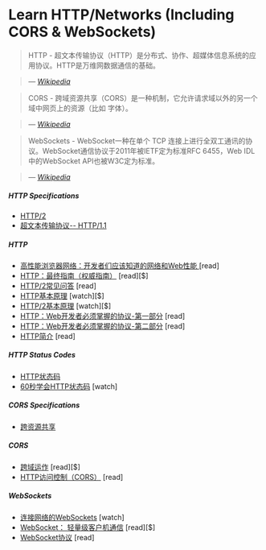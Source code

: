 # Learn HTTP/Networks (Including CORS & WebSockets)

> HTTP - 超文本传输协议（HTTP）是分布式、协作、超媒体信息系统的应用协议。HTTP是万维网数据通信的基础。

><cite>&#8212; [Wikipedia](https://en.wikipedia.org/wiki/Hypertext_Transfer_Protocol)</cite>

> CORS - 跨域资源共享（CORS）是一种机制，它允许请求域以外的另一个域中网页上的资源（比如 字体）。

><cite>&#8212; [Wikipedia](https://en.wikipedia.org/wiki/Cross-origin_resource_sharing)</cite>
  
>WebSockets - WebSocket一种在单个 TCP 连接上进行全双工通讯的协议。WebSocket通信协议于2011年被IETF定为标准RFC 6455，Web IDL中的WebSocket API也被W3C定为标准。

><cite>&#8212; [Wikipedia](https://en.wikipedia.org/wiki/WebSocket)</cite>

##### HTTP Specifications

* [HTTP/2](https://http2.github.io/)
* [超文本传输协议-- HTTP/1.1](https://tools.ietf.org/html/rfc2616)

##### HTTP

* [高性能浏览器网络：开发者们应该知道的网络和Web性能 ](http://chimera.labs.oreilly.com/books/1230000000545/index.html) [read]
* [HTTP：最终指南（权威指南）](https://www.amazon.com/HTTP-Definitive-Guide-Guides/dp/1565925092/ref=cm_cr_arp_d_product_top?&_encoding=UTF8&tag=frontend-handbook-20&linkCode=ur2&linkId=11b990b79d33ddbef63712765715a9c1&camp=1789&creative=9325) [read][$]
* [HTTP/2常见问答](https://http2.github.io/faq/#what-are-the-key-differences-to-http1x) [read]
* [HTTP基本原理](http://www.pluralsight.com/courses/xhttp-fund) [watch][$]
* [HTTP/2基本原理](https://app.pluralsight.com/library/courses/http2-fundamentals/table-of-contents) [watch][$]
* [HTTP：Web开发者必须掌握的协议-第一部分](http://code.tutsplus.com/tutorials/http-the-protocol-every-web-developer-must-know-part-1--net-31177) [read]
* [HTTP：Web开发者必须掌握的协议-第二部分](http://code.tutsplus.com/tutorials/http-the-protocol-every-web-developer-must-know-part-2--net-31155) [read]
* [HTTP简介](http://code.tutsplus.com/series/http-succinctly--net-33683) [read]

##### HTTP Status Codes

* [HTTP状态码](https://httpstatuses.com/)
* [60秒学会HTTP状态码](http://webdesign.tutsplus.com/tutorials/http-status-codes-in-60-seconds--cms-24317) [watch]

##### CORS Specifications

* [跨资源共享](https://www.w3.org/TR/cors/)

##### CORS

* [跨域运作](https://www.amazon.com/CORS-Action-Creating-consuming-cross-origin/dp/161729182X/?&_encoding=UTF8&tag=frontend-handbook-20&linkCode=ur2&linkId=47ebd885d688a4ed69f77a1bd8273f8a&camp=1789&creative=9325) [read][$]
* [HTTP访问控制（CORS）](https://developer.mozilla.org/en-US/docs/Web/HTTP/Access_control_CORS) [read]

##### WebSockets

* [连接网络的WebSockets](https://code.tutsplus.com/courses/connect-the-web-with-websockets) [watch]
* [WebSocket： 轻量级客户机通信](https://www.amazon.com/WebSocket-Client-Server-Communications-Andrew-Lombardi/dp/1449369278/?&_encoding=UTF8&tag=frontend-handbook-20&linkCode=ur2&linkId=dd39395cf3d2ab4fc7c820d7c19db39a&camp=1789&creative=9325) [read][$]
* [WebSocket协议](https://tools.ietf.org/html/rfc6455) [read]
